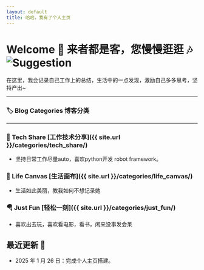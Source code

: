 ```yaml
---
layout: default
title: 哈哈，我有了个人主页
---
```


# Welcome 🎉 来者都是客，您慢慢逛逛 🎶![Suggestion](https://github.com/user-attachments/assets/b761db81-8713-4582-9614-25ddd5af65d5)

在这里，我会记录自己工作上的总结，生活中的一点发现，激励自己多多思考，坚持产出~

---

### 🏷️ Blog Categories 博客分类

---
### 🤖 Tech Share [工作技术分享]({{ site.url }}/categories/tech_share/)
  - 坚持日常工作尽量auto，喜欢python开发 robot framework。

### 🎨 Life Canvas [生活画布]({{ site.url }}/categories/life_canvas/)
  - 生活如此美丽，教我如何不想记录她

### 🪂 Just Fun [轻松一刻]({{ site.url }}/categories/just_fun/)
  - 喜欢出去玩，喜欢看电影，看书，闲来没事发会呆

## 最近更新 📰
- 2025 年 1 月 26 日：完成个人主页搭建。
